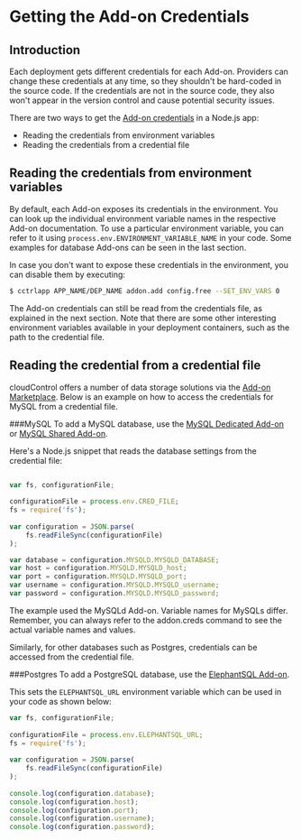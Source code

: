 # Getting the Add-on Credentials 

## Introduction
Each deployment gets different credentials for each Add-on. Providers can change these credentials at any time, so they shouldn't be hard-coded in the source code. If the credentials are not in the source code, they also won't appear in the version control and cause potential security issues.

There are two ways to get the [Add-on credentials] in a Node.js app:

 - Reading the credentials from environment variables
 - Reading the credentials from a credential file

## Reading the credentials from environment variables 
By default, each Add-on exposes its credentials in the environment. You can look up the individual environment variable names in the respective Add-on documentation. To use a particular environment variable, you can refer to it using  `process.env.ENVIRONMENT_VARIABLE_NAME` in your code. Some examples for database Add-ons can be seen in the last section.

In case you don't want to expose these credentials in the environment, you can disable them by executing:

~~~bash
$ cctrlapp APP_NAME/DEP_NAME addon.add config.free --SET_ENV_VARS 0
~~~

The Add-on credentials can still be read from the credentials file, as explained in the next section. Note that there are some other interesting environment variables available in your deployment containers, such as the path to the credential file.

## Reading the credential from a credential file 

cloudControl offers a number of data storage solutions via the [Add-on Marketplace]. Below is an example on how to access the credentials for MySQL from a credential file. 

###MySQL
To add a MySQL database, use the [MySQL Dedicated Add-on] or [MySQL Shared Add-on].

Here's a Node.js snippet that reads the database settings from the credential file:

~~~javascript

var fs, configurationFile;
 
configurationFile = process.env.CRED_FILE; 
fs = require('fs');
 
var configuration = JSON.parse(
    fs.readFileSync(configurationFile)
);

var database = configuration.MYSQLD.MYSQLD_DATABASE;
var host = configuration.MYSQLD.MYSQLD_host;
var port = configuration.MYSQLD.MYSQLD_port;
var username = configuration.MYSQLD.MYSQLD_username;
var password = configuration.MYSQLD.MYSQLD_password; 
~~~

The example used the MySQLd Add-on. Variable names for MySQLs differ. Remember, you can always refer to the addon.creds command to see the actual variable names and values.

Similarly, for other databases such as Postgres, credentials can be accessed from the credential file. 

###Postgres
To add a PostgreSQL database, use the [ElephantSQL Add-on].

This sets the `ELEPHANTSQL_URL` environment variable which can be used in your code as shown below:

~~~javascript
var fs, configurationFile;
 
configurationFile = process.env.ELEPHANTSQL_URL;
fs = require('fs');
 
var configuration = JSON.parse(
    fs.readFileSync(configurationFile)
);
 
console.log(configuration.database);
console.log(configuration.host);
console.log(configuration.port);
console.log(configuration.username);
console.log(configuration.password);
~~~

[Add-on Marketplace]: https://www.cloudcontrol.com/add-ons
[MySQL Dedicated Add-on]: https://www.cloudcontrol.com/add-ons/mysqld
[MySQL Shared Add-on]: https://www.cloudcontrol.com/add-ons/mysqls
[Add-on credentials]:https://www.cloudcontrol.com/dev-center/Platform%20Documentation#add-on-credentials
[ElephantSQL Add-on]: https://www.cloudcontrol.com/add-ons/elephantsql
